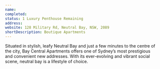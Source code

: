 ```yaml
---
name: 
completed: 
status: 1 Luxury Penthouse Remaining
address: 
website: 128 Military Rd, Neutral Bay, NSW, 2089
shortDescription: Boutique Apartments
---
```

Situated in stylish, leafy Neutral Bay and just a few minutes to the centre of the city, Bay Central Apartments offers one of Sydney’s most prestigious and convenient new addresses. With its ever-evolving and vibrant social scene, neutral bay is a lifestyle of choice.